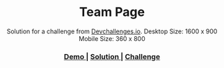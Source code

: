 <!-- Please update value in the {}  -->

<h1 align="center">Team Page</h1>

<div align="center">
   Solution for a challenge from  <a href="http://devchallenges.io" target="_blank">Devchallenges.io</a>.
   Desktop Size: 1600 x 900 Mobile Size: 360 x 800
</div>

<div align="center">
  <h3>
    <a href="https://kutaui.github.io/team-page">
      Demo
    </a>
    <span> | </span>
    <a href="https://github.com/kutaui/team-page">
      Solution
    </a>
    <span> | </span>
    <a href="https://devchallenges.io/challenges/hhmesazsqgKXrTkYkt0U">
      Challenge
    </a>
  </h3>
</div>


